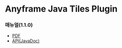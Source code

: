 Anyframe Java Tiles Plugin
====

### 매뉴얼(1.1.0)
* [PDF](manual/tiles-1.1.0.pdf)
* [API(JavaDoc)](javadoc)


